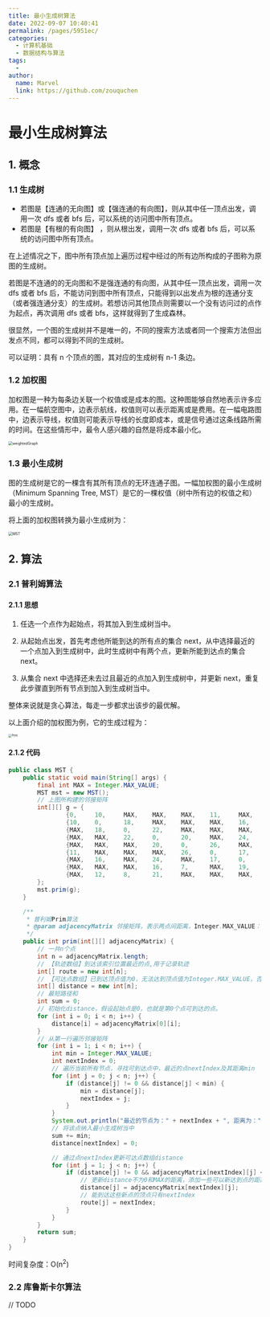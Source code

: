 ```yaml
---
title: 最小生成树算法
date: 2022-09-07 10:40:41
permalink: /pages/5951ec/
categories:
  - 计算机基础
  - 数据结构与算法
tags:
  - 
author: 
  name: Marvel
  link: https://github.com/zouquchen
---
```

# 最小生成树算法

## 1. 概念

### 1.1 生成树

- 若图是【连通的无向图】或【强连通的有向图】，则从其中任一顶点出发，调用一次 dfs 或者 bfs 后，可以系统的访问图中所有顶点。
- 若图是【有根的有向图】 ，则从根出发，调用一次 dfs 或者 bfs 后，可以系统的访问图中所有顶点。

在上述情况之下，图中所有顶点加上遍历过程中经过的所有边所构成的子图称为原图的生成树。

若图是不连通的的无向图和不是强连通的有向图，从其中任一顶点出发，调用一次 dfs 或者 bfs 后，不能访问到图中所有顶点，只能得到以出发点为根的连通分支（或者强连通分支）的生成树。若想访问其他顶点则需要以一个没有访问过的点作为起点，再次调用 dfs 或者 bfs，这样就得到了生成森林。

很显然，一个图的生成树并不是唯一的，不同的搜索方法或者同一个搜索方法但出发点不同，都可以得到不同的生成树。

可以证明：具有 n 个顶点的图，其对应的生成树有 n-1 条边。

### 1.2 加权图

加权图是一种为每条边关联一个权值或是成本的图。这种图能够自然地表示许多应用。在一幅航空图中，边表示航线，权值则可以表示距离或是费用。在一幅电路图中，边表示导线，权值则可能表示导线的长度即成本，或是信号通过这条线路所需的时间。在这些情形中，最令人感兴趣的自然是将成本最小化。

<img src="https://raw.githubusercontent.com/zouquchen/Images/main/imgs2022/weightedGraph.png" alt="weightedGraph" style="zoom:50%;" />

### 1.3 最小生成树

图的生成树是它的一棵含有其所有顶点的无环连通子图。一幅加权图的最小生成树（Minimum Spanning Tree, MST）是它的一棵权值（树中所有边的权值之和）最小的生成树。

将上面的加权图转换为最小生成树为：

<img src="https://raw.githubusercontent.com/zouquchen/Images/main/imgs2022/MST.png" alt="MST" style="zoom:50%;" />

## 2. 算法

### 2.1 普利姆算法

#### 2.1.1 思想

1. 任选一个点作为起始点，将其加入到生成树当中。

1. 从起始点出发，首先考虑他所能到达的所有点的集合 next，从中选择最近的一个点加入到生成树中，此时生成树中有两个点，更新所能到达点的集合 next。
2. 从集合 next 中选择还未去过且最近的点加入到生成树中，并更新 next，重复此步骤直到所有节点到加入到生成树当中。

整体来说就是贪心算法，每走一步都求出该步的最优解。

以上面介绍的加权图为例，它的生成过程为：

<img src="https://raw.githubusercontent.com/zouquchen/Images/main/imgs2022/Prim.png" alt="Prim" style="zoom: 40%;" />

#### 2.1.2 代码

```java
public class MST {
    public static void main(String[] args) {
        final int MAX = Integer.MAX_VALUE;
        MST mst = new MST();
        // 上图所构建的邻接矩阵
        int[][] g = {
                {0,     10,     MAX,    MAX,    MAX,    11,     MAX,    MAX,    MAX},
                {10,    0,      18,     MAX,    MAX,    MAX,    16,     MAX,    12},
                {MAX,   18,     0,      22,     MAX,    MAX,    MAX,    MAX,    8},
                {MAX,   MAX,    22,     0,      20,     MAX,    24,     16,     21},
                {MAX,   MAX,    MAX,    20,     0,      26,     MAX,    7,      MAX},
                {11,    MAX,    MAX,    MAX,    26,     0,      17,     MAX,    MAX},
                {MAX,   16,     MAX,    24,     MAX,    17,     0,      19,     MAX},
                {MAX,   MAX,    MAX,    16,     7,      MAX,    19,     0,      MAX},
                {MAX,   12,     8,      21,     MAX,    MAX,    MAX,    MAX,    0}
        };
        mst.prim(g);
    }

    /**
     * 普利姆Prim算法
     * @param adjacencyMatrix 邻接矩阵，表示两点间距离，Integer.MAX_VALUE：表示两个点无法到达
     */
    public int prim(int[][] adjacencyMatrix) {
        // 一共n个点
        int n = adjacencyMatrix.length;
        // 【轨迹数组】到达该索引位置最近的点,用于记录轨迹
        int[] route = new int[n];
        // 【可达点数组】已到达顶点值为0，无法达到顶点值为Integer.MAX_VALUE，否则，为可探索的点和到这些点的距离（权值）
        int[] distance = new int[n];
        // 最短路径和
        int sum = 0;
        // 初始化distance，假设起始点是0，也就是第0个点可到达的点。
        for (int i = 0; i < n; i++) {
            distance[i] = adjacencyMatrix[0][i];
        }
        // 从第一行遍历邻接矩阵
        for (int i = 1; i < n; i++) {
            int min = Integer.MAX_VALUE;
            int nextIndex = 0;
            // 遍历当前所有节点，寻找可到达点中，最近的点nextIndex及其距离min
            for (int j = 0; j < n; j++) {
                if (distance[j] != 0 && distance[j] < min) {
                    min = distance[j];
                    nextIndex = j;
                }
            }
            System.out.println("最近的节点为：" + nextIndex + ", 距离为：" + min);
            // 将该点纳入最小生成树当中
            sum += min;
            distance[nextIndex] = 0;

            // 通过点nextIndex更新可达点数组distance
            for (int j = 1; j < n; j++) {
                if (distance[j] != 0 && adjacencyMatrix[nextIndex][j] < distance[j]) {
                    // 更新distance不为0和MAX的距离，添加一些可以新达到点的距离。
                    distance[j] = adjacencyMatrix[nextIndex][j];
                    // 能到达这些新点的顶点只有nextIndex
                    route[j] = nextIndex;
                }
            }
        }
        return sum;
    }
}
```

时间复杂度：O(n<sup>2</sup>)

### 2.2 库鲁斯卡尔算法

// TODO
